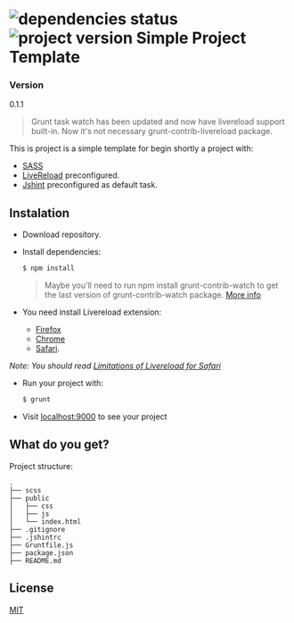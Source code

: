 ![dependencies status](https://david-dm.org/JuanMaRuiz/simple-project-template-sass.svg)
![project version](https://img.shields.io/badge/version-0.1.1-green.svg)
Simple Project Template
=======================

### Version
0.1.1

> Grunt task watch has been updated and now have livereload support built-in. Now it's not necessary grunt-contrib-livereload package.

This is project is a simple template for begin shortly a project with:

* [SASS](http://sass-lang.com/guide)
* [LiveReload](https://www.npmjs.org/package/livereload) preconfigured.
* [Jshint](http://jshint.com/docs/) preconfigured as default task.

## Instalation

* Download repository.
* Install dependencies:

	```sh
	$ npm install
	```
	> Maybe you'll need to run npm install grunt-contrib-watch to get the last version of grunt-contrib-watch package. [More info](https://github.com/gruntjs/grunt-contrib-watch)

* You need install Livereload extension:

	* [Firefox](https://addons.mozilla.org/es/firefox/addon/livereload/)
	* [Chrome](https://chrome.google.com/webstore/detail/livereload/jnihajbhpnppcggbcgedagnkighmdlei)
	* [Safari](http://download.livereload.com/2.0.9/LiveReload-2.0.9.safariextz).

*Note: You should read [Limitations of Livereload for Safari](http://feedback.livereload.com/knowledgebase/articles/86242-how-do-i-install-and-use-the-browser-extensions)*

* Run your project with:

	```sh
	$ grunt
	```

* Visit [localhost:9000](http://localhost:9000) to see your project

## What do you get?

Project structure:

```
.
├── scss
├── public
│   ├── css
│   ├── js
│   └── index.html
├── .gitignore
├── .jshintrc
├── Gruntfile.js
├── package.json
├── README.md

```


License
-------

[MIT](http://opensource.org/licenses/MIT)
